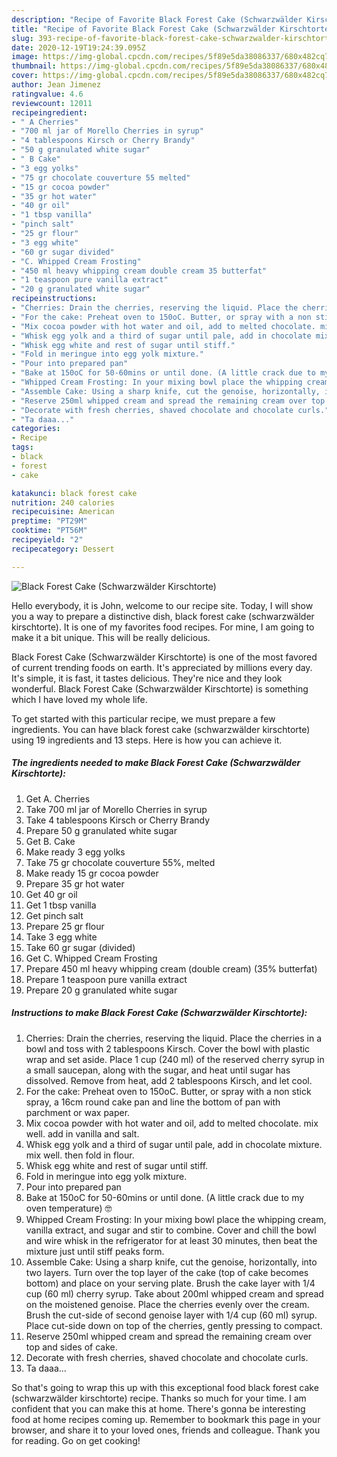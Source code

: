 ```yaml
---
description: "Recipe of Favorite Black Forest Cake (Schwarzwälder Kirschtorte)"
title: "Recipe of Favorite Black Forest Cake (Schwarzwälder Kirschtorte)"
slug: 393-recipe-of-favorite-black-forest-cake-schwarzwalder-kirschtorte
date: 2020-12-19T19:24:39.095Z
image: https://img-global.cpcdn.com/recipes/5f89e5da38086337/680x482cq70/black-forest-cake-schwarzwalder-kirschtorte-recipe-main-photo.jpg
thumbnail: https://img-global.cpcdn.com/recipes/5f89e5da38086337/680x482cq70/black-forest-cake-schwarzwalder-kirschtorte-recipe-main-photo.jpg
cover: https://img-global.cpcdn.com/recipes/5f89e5da38086337/680x482cq70/black-forest-cake-schwarzwalder-kirschtorte-recipe-main-photo.jpg
author: Jean Jimenez
ratingvalue: 4.6
reviewcount: 12011
recipeingredient:
- " A Cherries"
- "700 ml jar of Morello Cherries in syrup"
- "4 tablespoons Kirsch or Cherry Brandy"
- "50 g granulated white sugar"
- " B Cake"
- "3 egg yolks"
- "75 gr chocolate couverture 55 melted"
- "15 gr cocoa powder"
- "35 gr hot water"
- "40 gr oil"
- "1 tbsp vanilla"
- "pinch salt"
- "25 gr flour"
- "3 egg white"
- "60 gr sugar divided"
- "C. Whipped Cream Frosting"
- "450 ml heavy whipping cream double cream 35 butterfat"
- "1 teaspoon pure vanilla extract"
- "20 g granulated white sugar"
recipeinstructions:
- "Cherries: Drain the cherries, reserving the liquid. Place the cherries in a bowl and toss with 2 tablespoons Kirsch. Cover the bowl with plastic wrap and set aside. Place 1 cup (240 ml) of the reserved cherry syrup in a small saucepan, along with the sugar, and heat until sugar has dissolved. Remove from heat, add 2 tablespoons Kirsch, and let cool."
- "For the cake: Preheat oven to 150oC. Butter, or spray with a non stick spray, a 16cm round cake pan and line the bottom of pan with parchment or wax paper."
- "Mix cocoa powder with hot water and oil, add to melted chocolate. mix well. add in vanilla and salt."
- "Whisk egg yolk and a third of sugar until pale, add in chocolate mixture. mix well. then fold in flour."
- "Whisk egg white and rest of sugar until stiff."
- "Fold in meringue into egg yolk mixture."
- "Pour into prepared pan"
- "Bake at 150oC for 50-60mins or until done. (A little crack due to my oven temperature) 🤓"
- "Whipped Cream Frosting: In your mixing bowl place the whipping cream, vanilla extract, and sugar and stir to combine. Cover and chill the bowl and wire whisk in the refrigerator for at least 30 minutes, then beat the mixture just until stiff peaks form."
- "Assemble Cake: Using a sharp knife, cut the genoise, horizontally, into two layers. Turn over the top layer of the cake (top of cake becomes bottom) and place on your serving plate. Brush the cake layer with 1/4 cup (60 ml) cherry syrup. Take about 200ml whipped cream and spread on the moistened genoise. Place the cherries evenly over the cream. Brush the cut-side of second genoise layer with 1/4 cup (60 ml) syrup. Place cut-side down on top of the cherries, gently pressing to compact."
- "Reserve 250ml whipped cream and spread the remaining cream over top and sides of cake."
- "Decorate with fresh cherries, shaved chocolate and chocolate curls."
- "Ta daaa..."
categories:
- Recipe
tags:
- black
- forest
- cake

katakunci: black forest cake 
nutrition: 240 calories
recipecuisine: American
preptime: "PT29M"
cooktime: "PT56M"
recipeyield: "2"
recipecategory: Dessert

---
```



![Black Forest Cake (Schwarzwälder Kirschtorte)](https://img-global.cpcdn.com/recipes/5f89e5da38086337/680x482cq70/black-forest-cake-schwarzwalder-kirschtorte-recipe-main-photo.jpg)

Hello everybody, it is John, welcome to our recipe site. Today, I will show you a way to prepare a distinctive dish, black forest cake (schwarzwälder kirschtorte). It is one of my favorites food recipes. For mine, I am going to make it a bit unique. This will be really delicious.



Black Forest Cake (Schwarzwälder Kirschtorte) is one of the most favored of current trending foods on earth. It's appreciated by millions every day. It's simple, it is fast, it tastes delicious. They're nice and they look wonderful. Black Forest Cake (Schwarzwälder Kirschtorte) is something which I have loved my whole life.


To get started with this particular recipe, we must prepare a few ingredients. You can have black forest cake (schwarzwälder kirschtorte) using 19 ingredients and 13 steps. Here is how you can achieve it.

<!--inarticleads1-->

##### The ingredients needed to make Black Forest Cake (Schwarzwälder Kirschtorte):

1. Get  A. Cherries
1. Take 700 ml jar of Morello Cherries in syrup
1. Take 4 tablespoons Kirsch or Cherry Brandy
1. Prepare 50 g granulated white sugar
1. Get  B. Cake
1. Make ready 3 egg yolks
1. Take 75 gr chocolate couverture 55%, melted
1. Make ready 15 gr cocoa powder
1. Prepare 35 gr hot water
1. Get 40 gr oil
1. Get 1 tbsp vanilla
1. Get pinch salt
1. Prepare 25 gr flour
1. Take 3 egg white
1. Take 60 gr sugar (divided)
1. Get C. Whipped Cream Frosting
1. Prepare 450 ml heavy whipping cream (double cream) (35% butterfat)
1. Prepare 1 teaspoon pure vanilla extract
1. Prepare 20 g granulated white sugar




<!--inarticleads2-->

##### Instructions to make Black Forest Cake (Schwarzwälder Kirschtorte):

1. Cherries: Drain the cherries, reserving the liquid. Place the cherries in a bowl and toss with 2 tablespoons Kirsch. Cover the bowl with plastic wrap and set aside. Place 1 cup (240 ml) of the reserved cherry syrup in a small saucepan, along with the sugar, and heat until sugar has dissolved. Remove from heat, add 2 tablespoons Kirsch, and let cool.
1. For the cake: Preheat oven to 150oC. Butter, or spray with a non stick spray, a 16cm round cake pan and line the bottom of pan with parchment or wax paper.
1. Mix cocoa powder with hot water and oil, add to melted chocolate. mix well. add in vanilla and salt.
1. Whisk egg yolk and a third of sugar until pale, add in chocolate mixture. mix well. then fold in flour.
1. Whisk egg white and rest of sugar until stiff.
1. Fold in meringue into egg yolk mixture.
1. Pour into prepared pan
1. Bake at 150oC for 50-60mins or until done. (A little crack due to my oven temperature) 🤓
1. Whipped Cream Frosting: In your mixing bowl place the whipping cream, vanilla extract, and sugar and stir to combine. Cover and chill the bowl and wire whisk in the refrigerator for at least 30 minutes, then beat the mixture just until stiff peaks form.
1. Assemble Cake: Using a sharp knife, cut the genoise, horizontally, into two layers. Turn over the top layer of the cake (top of cake becomes bottom) and place on your serving plate. Brush the cake layer with 1/4 cup (60 ml) cherry syrup. Take about 200ml whipped cream and spread on the moistened genoise. Place the cherries evenly over the cream. Brush the cut-side of second genoise layer with 1/4 cup (60 ml) syrup. Place cut-side down on top of the cherries, gently pressing to compact.
1. Reserve 250ml whipped cream and spread the remaining cream over top and sides of cake.
1. Decorate with fresh cherries, shaved chocolate and chocolate curls.
1. Ta daaa...




So that's going to wrap this up with this exceptional food black forest cake (schwarzwälder kirschtorte) recipe. Thanks so much for your time. I am confident that you can make this at home. There's gonna be interesting food at home recipes coming up. Remember to bookmark this page in your browser, and share it to your loved ones, friends and colleague. Thank you for reading. Go on get cooking!

